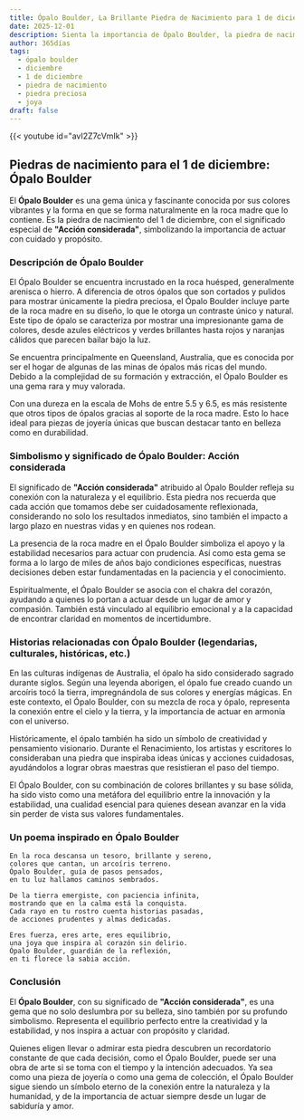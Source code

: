 ```yaml
---
title: Ópalo Boulder, La Brillante Piedra de Nacimiento para 1 de diciembre
date: 2025-12-01
description: Sienta la importancia de Ópalo Boulder, la piedra de nacimiento de 1 de diciembre que simboliza Acción considerada. Deje que su belleza y significado iluminen su día.
author: 365días
tags:
  - ópalo boulder
  - diciembre
  - 1 de diciembre
  - piedra de nacimiento
  - piedra preciosa
  - joya
draft: false
---
```


{{< youtube id="avI2Z7cVmIk" >}}

## Piedras de nacimiento para el 1 de diciembre: Ópalo Boulder

El **Ópalo Boulder** es una gema única y fascinante conocida por sus colores vibrantes y la forma en que se forma naturalmente en la roca madre que lo contiene. Es la piedra de nacimiento del 1 de diciembre, con el significado especial de **"Acción considerada"**, simbolizando la importancia de actuar con cuidado y propósito.

### Descripción de Ópalo Boulder

El Ópalo Boulder se encuentra incrustado en la roca huésped, generalmente arenisca o hierro. A diferencia de otros ópalos que son cortados y pulidos para mostrar únicamente la piedra preciosa, el Ópalo Boulder incluye parte de la roca madre en su diseño, lo que le otorga un contraste único y natural. Este tipo de ópalo se caracteriza por mostrar una impresionante gama de colores, desde azules eléctricos y verdes brillantes hasta rojos y naranjas cálidos que parecen bailar bajo la luz.

Se encuentra principalmente en Queensland, Australia, que es conocida por ser el hogar de algunas de las minas de ópalos más ricas del mundo. Debido a la complejidad de su formación y extracción, el Ópalo Boulder es una gema rara y muy valorada.

Con una dureza en la escala de Mohs de entre 5.5 y 6.5, es más resistente que otros tipos de ópalos gracias al soporte de la roca madre. Esto lo hace ideal para piezas de joyería únicas que buscan destacar tanto en belleza como en durabilidad.

### Simbolismo y significado de Ópalo Boulder: Acción considerada

El significado de **"Acción considerada"** atribuido al Ópalo Boulder refleja su conexión con la naturaleza y el equilibrio. Esta piedra nos recuerda que cada acción que tomamos debe ser cuidadosamente reflexionada, considerando no solo los resultados inmediatos, sino también el impacto a largo plazo en nuestras vidas y en quienes nos rodean.

La presencia de la roca madre en el Ópalo Boulder simboliza el apoyo y la estabilidad necesarios para actuar con prudencia. Así como esta gema se forma a lo largo de miles de años bajo condiciones específicas, nuestras decisiones deben estar fundamentadas en la paciencia y el conocimiento.

Espiritualmente, el Ópalo Boulder se asocia con el chakra del corazón, ayudando a quienes lo portan a actuar desde un lugar de amor y compasión. También está vinculado al equilibrio emocional y a la capacidad de encontrar claridad en momentos de incertidumbre.

### Historias relacionadas con Ópalo Boulder (legendarias, culturales, históricas, etc.)

En las culturas indígenas de Australia, el ópalo ha sido considerado sagrado durante siglos. Según una leyenda aborigen, el ópalo fue creado cuando un arcoíris tocó la tierra, impregnándola de sus colores y energías mágicas. En este contexto, el Ópalo Boulder, con su mezcla de roca y ópalo, representa la conexión entre el cielo y la tierra, y la importancia de actuar en armonía con el universo.

Históricamente, el ópalo también ha sido un símbolo de creatividad y pensamiento visionario. Durante el Renacimiento, los artistas y escritores lo consideraban una piedra que inspiraba ideas únicas y acciones cuidadosas, ayudándolos a lograr obras maestras que resistieran el paso del tiempo.

El Ópalo Boulder, con su combinación de colores brillantes y su base sólida, ha sido visto como una metáfora del equilibrio entre la innovación y la estabilidad, una cualidad esencial para quienes desean avanzar en la vida sin perder de vista sus valores fundamentales.

### Un poema inspirado en Ópalo Boulder

```
En la roca descansa un tesoro, brillante y sereno,  
colores que cantan, un arcoíris terreno.  
Ópalo Boulder, guía de pasos pensados,  
en tu luz hallamos caminos sembrados.  

De la tierra emergiste, con paciencia infinita,  
mostrando que en la calma está la conquista.  
Cada rayo en tu rostro cuenta historias pasadas,  
de acciones prudentes y almas dedicadas.  

Eres fuerza, eres arte, eres equilibrio,  
una joya que inspira al corazón sin delirio.  
Ópalo Boulder, guardián de la reflexión,  
en ti florece la sabia acción.  
```

### Conclusión

El **Ópalo Boulder**, con su significado de **"Acción considerada"**, es una gema que no solo deslumbra por su belleza, sino también por su profundo simbolismo. Representa el equilibrio perfecto entre la creatividad y la estabilidad, y nos inspira a actuar con propósito y claridad.

Quienes eligen llevar o admirar esta piedra descubren un recordatorio constante de que cada decisión, como el Ópalo Boulder, puede ser una obra de arte si se toma con el tiempo y la intención adecuados. Ya sea como una pieza de joyería o como una gema de colección, el Ópalo Boulder sigue siendo un símbolo eterno de la conexión entre la naturaleza y la humanidad, y de la importancia de actuar siempre desde un lugar de sabiduría y amor.